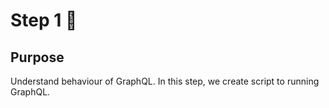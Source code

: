 # Step 1 :rocket:

## Purpose
Understand behaviour of GraphQL. In this step, we create script to running GraphQL.


